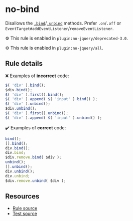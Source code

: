 # no-bind

Disallows the [`.bind`](https://api.jquery.com/bind/)/[`.unbind`](https://api.jquery.com/unbind/) methods. Prefer `.on`/`.off` or `EventTarget#addEventListener`/`removeEventListener`.

⚙️ This rule is enabled in `plugin:no-jquery/deprecated-3.0`.

⚙️ This rule is enabled in `plugin:no-jquery/all`.

## Rule details

❌ Examples of **incorrect** code:
```js
$( 'div' ).bind();
$div.bind();
$( 'div' ).first().bind();
$( 'div' ).append( $( 'input' ).bind() );
$( 'div' ).unbind();
$div.unbind();
$( 'div' ).first().unbind();
$( 'div' ).append( $( 'input' ).unbind() );
```

✔️ Examples of **correct** code:
```js
bind();
[].bind();
div.bind();
div.bind;
$div.remove.bind( $div );
unbind();
[].unbind();
div.unbind();
div.unbind;
$div.remove.unbind( $div );
```

## Resources

* [Rule source](/src/rules/no-bind.js)
* [Test source](/src/tests/no-bind.js)
